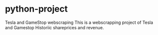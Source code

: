 # python-project
Tesla and GameStop webscraping
This is a webscrapping project of Tesla and Gamestop Historiic shareprices and revenue. 
